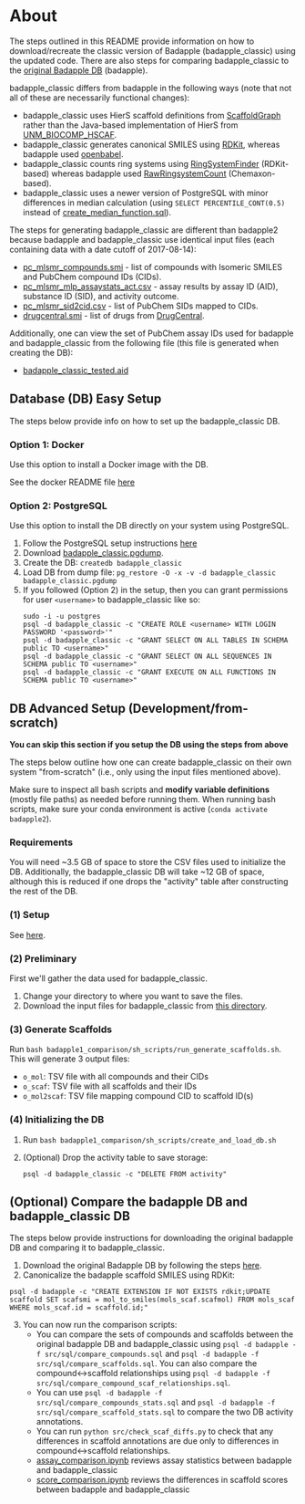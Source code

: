 # About
The steps outlined in this README provide information on how to download/recreate the classic version of Badapple (badapple_classic) using the updated code. There are also steps for comparing badapple_classic to the [original Badapple DB](https://github.com/unmtransinfo/Badapple/) (badapple). 

badapple_classic differs from badapple in the following ways (note that not all of these are necessarily functional changes):
* badapple_classic uses HierS scaffold definitions from [ScaffoldGraph](https://github.com/UCLCheminformatics/ScaffoldGraph) rather than the Java-based implementation of HierS from [UNM_BIOCOMP_HSCAF](https://github.com/unmtransinfo/unm_biocomp_hscaf).
* badapple_classic generates canonical SMILES using [RDKit](https://www.rdkit.org/), whereas badapple used [openbabel](http://openbabel.org/index.html).
* badapple_classic counts ring systems using [RingSystemFinder](https://github.com/PatWalters/useful_rdkit_utils/blob/master/useful_rdkit_utils/ring_systems.py#L17) (RDKit-based) whereas badapple used [RawRingsystemCount](https://github.com/unmtransinfo/unm_biocomp_hscaf/blob/befd175da409b27374d005f6431a2df94e361d02/unm_biocomp_hscaf/src/main/java/edu/unm/health/biocomp/hscaf/hier_scaffolds_utils.java#L161) (Chemaxon-based).
* badapple_classic uses a newer version of PostgreSQL with minor differences in median calculation (using `SELECT PERCENTILE_CONT(0.5)` instead of [create_median_function.sql](https://github.com/unmtransinfo/Badapple/blob/master/sql/create_median_function.sql)). 

The steps for generating badapple_classic are different than badapple2 because badapple and badapple_classic use identical input files (each containing data with a date cutoff of 2017-08-14):
* [pc_mlsmr_compounds.smi](https://unmtid-dbs.net/download/Badapple2/badapple_classic_files/pc_mlsmr_compounds.smi) - list of compounds with Isomeric SMILES and PubChem compound IDs (CIDs).
* [pc_mlsmr_mlp_assaystats_act.csv](https://unmtid-dbs.net/download/Badapple2/badapple_classic_files/pc_mlsmr_mlp_assaystats_act.csv) - assay results by assay ID (AID), substance ID (SID), and activity outcome.
* [pc_mlsmr_sid2cid.csv](https://unmtid-dbs.net/download/Badapple2/badapple_classic_files/pc_mlsmr_sid2cid.csv) - list of PubChem SIDs mapped to CIDs.
* [drugcentral.smi](https://unmtid-dbs.net/download/Badapple2/badapple_classic_files/drugcentral.smi) - list of drugs from [DrugCentral](https://drugcentral.org/).

Additionally, one can view the set of PubChem assay IDs used for badapple and badapple_classic from the following file (this file is generated when creating the DB):
* [badapple_classic_tested.aid](https://unmtid-dbs.net/download/Badapple2/badapple_classic_files/badapple_classic_tested.aid)

## Database (DB) Easy Setup
The steps below provide info on how to set up the badapple_classic DB. 


### Option 1: Docker
Use this option to install a Docker image with the DB.


See the docker README file [here](../docker/README.md#badapple_classic)


### Option 2: PostgreSQL
Use this option to install the DB directly on your system using PostgreSQL.

1. Follow the PostgreSQL setup instructions [here](../README.md#postgresql-setup)
2. Download [badapple_classic.pgdump](https://unmtid-dbs.net/download/Badapple2/badapple_classic.pgdump).
3. Create the DB: `createdb badapple_classic`
3. Load DB from dump file: `pg_restore -O -x -v -d badapple_classic badapple_classic.pgdump`
4. If you followed (Option 2) in the setup, then you can grant permissions for user `<username>` to badapple_classic like so:
    ```
    sudo -i -u postgres
    psql -d badapple_classic -c "CREATE ROLE <username> WITH LOGIN PASSWORD '<password>'"
    psql -d badapple_classic -c "GRANT SELECT ON ALL TABLES IN SCHEMA public TO <username>"
    psql -d badapple_classic -c "GRANT SELECT ON ALL SEQUENCES IN SCHEMA public TO <username>"
    psql -d badapple_classic -c "GRANT EXECUTE ON ALL FUNCTIONS IN SCHEMA public TO <username>"
    ```

## DB Advanced Setup (Development/from-scratch)
**You can skip this section if you setup the DB using the steps from above**

The steps below outline how one can create badapple_classic on their own system "from-scratch" (i.e., only using the input files mentioned above).

Make sure to inspect all bash scripts and **modify variable definitions** (mostly file paths) as needed before running them. When running bash scripts, make sure your conda environment is active (`conda activate badapple2`).

### Requirements
You will need ~3.5 GB of space to store the CSV files used to initialize the DB. Additionally, the badapple_classic DB will take
~12 GB of space, although this is reduced if one drops the "activity" table after constructing the rest of the DB.

### (1) Setup
See [here](../README.md#1-setup).

### (2) Preliminary
First we'll gather the data used for badapple_classic.

1. Change your directory to where you want to save the files.
2. Download the input files for badapple_classic from [this directory](https://unmtid-dbs.net/download/Badapple2/badapple_classic_files/).

### (3) Generate Scaffolds
Run `bash badapple1_comparison/sh_scripts/run_generate_scaffolds.sh`. This will generate 3 output files:
* `o_mol`: TSV file with all compounds and their CIDs
* `o_scaf`: TSV file with all scaffolds and their IDs
* `o_mol2scaf`: TSV file mapping compound CID to scaffold ID(s)

### (4) Initializing the DB
1. Run `bash badapple1_comparison/sh_scripts/create_and_load_db.sh`
2. (Optional) Drop the activity table to save storage: 
    
    `psql -d badapple_classic -c "DELETE FROM activity"`

## (Optional) Compare the badapple DB and badapple_classic DB
The steps below provide instructions for downloading the original badapple DB and comparing it to badapple_classic.

1. Download the original Badapple DB by following the steps [here](https://github.com/unmtransinfo/Badapple?tab=readme-ov-file#database-installation).
2. Canonicalize the badapple scaffold SMILES using RDKit:
```
psql -d badapple -c "CREATE EXTENSION IF NOT EXISTS rdkit;UPDATE scaffold SET scafsmi = mol_to_smiles(mols_scaf.scafmol) FROM mols_scaf WHERE mols_scaf.id = scaffold.id;"
```
3. You can now run the comparison scripts:
    * You can compare the sets of compounds and scaffolds between the original badapple DB and badapple_classic using `psql -d badapple -f src/sql/compare_compounds.sql` and `psql -d badapple -f src/sql/compare_scaffolds.sql`. You can also compare the compound<->scaffold relationships using `psql -d badapple -f src/sql/compare_compound_scaf_relationships.sql`.
    * You can use `psql -d badapple -f src/sql/compare_compounds_stats.sql` and `psql -d badapple -f src/sql/compare_scaffold_stats.sql` to compare the two DB activity annotations.
    * You can run `python src/check_scaf_diffs.py` to check that any differences in scaffold annotations are due only to differences in compound<->scaffold relationships.
    * [assay_comparison.ipynb](src/notebooks/assay_comparison.ipynb) reviews assay statistics between badapple and badapple_classic
    * [score_comparison.ipynb](src/notebooks/score_comparison.ipynb) reviews the differences in scaffold scores between badapple and badapple_classic